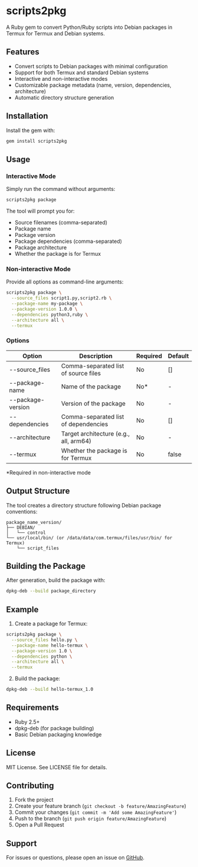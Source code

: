 # scripts2pkg

A Ruby gem to convert Python/Ruby scripts into Debian packages in Termux for Termux and Debian systems.

## Features

- Convert scripts to Debian packages with minimal configuration
- Support for both Termux and standard Debian systems
- Interactive and non-interactive modes
- Customizable package metadata (name, version, dependencies, architecture)
- Automatic directory structure generation

## Installation

Install the gem with:

```bash
gem install scripts2pkg
```

## Usage

### Interactive Mode

Simply run the command without arguments:

```bash
scripts2pkg package
```

The tool will prompt you for:
- Source filenames (comma-separated)
- Package name
- Package version
- Package dependencies (comma-separated)
- Package architecture
- Whether the package is for Termux

### Non-interactive Mode

Provide all options as command-line arguments:

```bash
scripts2pkg package \
  --source_files script1.py,script2.rb \
  --package-name my-package \
  --package-version 1.0.0 \
  --dependencies python3,ruby \
  --architecture all \
  --termux
```

### Options

| Option               | Description                                      | Required | Default |
|----------------------|--------------------------------------------------|----------|---------|
| --source_files       | Comma-separated list of source files            | No       | []      |
| --package-name       | Name of the package                              | No*      | -       |
| --package-version    | Version of the package                           | No       | -       |
| --dependencies      | Comma-separated list of dependencies            | No       | []      |
| --architecture      | Target architecture (e.g., all, arm64)          | No       | -       |
| --termux            | Whether the package is for Termux               | No       | false   |

*Required in non-interactive mode

## Output Structure

The tool creates a directory structure following Debian package conventions:

```
package_name_version/
├── DEBIAN/
│   └── control
└── usr/local/bin/ (or /data/data/com.termux/files/usr/bin/ for Termux)
    └── script_files
```

## Building the Package

After generation, build the package with:

```bash
dpkg-deb --build package_directory
```

## Example

1. Create a package for Termux:

```bash
scripts2pkg package \
  --source_files hello.py \
  --package-name hello-termux \
  --package-version 1.0 \
  --dependencies python \
  --architecture all \
  --termux
```

2. Build the package:

```bash
dpkg-deb --build hello-termux_1.0
```

## Requirements

- Ruby 2.5+
- dpkg-deb (for package building)
- Basic Debian packaging knowledge

## License

MIT License. See LICENSE file for details.

## Contributing

1. Fork the project
2. Create your feature branch (`git checkout -b feature/AmazingFeature`)
3. Commit your changes (`git commit -m 'Add some AmazingFeature'`)
4. Push to the branch (`git push origin feature/AmazingFeature`)
5. Open a Pull Request

## Support

For issues or questions, please open an issue on [GitHub](https://github.com/funterminal/scripts2pkg.git).
